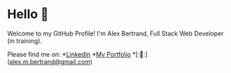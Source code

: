 # Hello :wave:

Welcome to my GitHub Profile!  I'm Alex Bertrand, Full Stack Web Developer (in training).

Please find me on:
*[LinkedIn](https://www.linkedin.com/in/alex-bertrand/)
*[My Portfolio](https://ambertrand.github.io/07-Portfolio-Update/)
*[::email::] (alex.m.bertrand@gmail.com)
